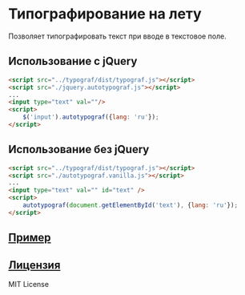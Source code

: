 Типографирование на лету
===

Позволяет типографировать текст при вводе в текстовое поле.

## Использование с jQuery
```html
<script src="../typograf/dist/typograf.js"></script>
<script src="./jquery.autotypograf.js"></script>
...
<input type="text" val=""/>
<script>
    $('input').autotypograf({lang: 'ru'});
</script>
```

## Использование без jQuery
```html
<script src="../typograf/dist/typograf.js"></script>
<script src="./autotypograf.vanilla.js"></script>
...
<input type="text" val="" id="text" />
<script>
    autotypograf(document.getElementById('text'), {lang: 'ru'});
</script>
```

## [Пример](https://github.io/typograf/jquery-typograf/example.html)

## [Лицензия](./LICENSE)
MIT License
